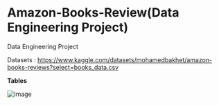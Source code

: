 # Amazon-Books-Review(Data Engineering Project)
Data Engineering Project

Datasets : https://www.kaggle.com/datasets/mohamedbakhet/amazon-books-reviews?select=books_data.csv


  **Tables**
  
![image](https://github.com/Rooban1030/Amazon-Books-Review/assets/82220884/404c9280-c39a-4737-a57a-185568e77bdf)

